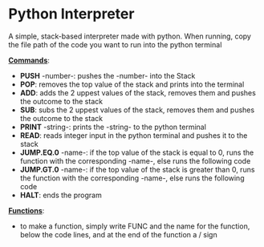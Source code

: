 # Python Interpreter

A simple, stack-based interpreter made with python.
When running, copy the file path of the code you want to run into the python terminal

<ins>**Commands**</ins>:
- **PUSH** -number-: pushes the -number- into the Stack
- **POP**: removes the top value of the stack and prints into the terminal
- **ADD**: adds the 2 uppest values of the stack, removes them and pushes the outcome to the stack
- **SUB**: subs the 2 uppest values of the stack, removes them and pushes the outcome to the stack
- **PRINT** -string-: prints the -string- to the python terminal
- **READ**: reads integer input in the python terminal and pushes it to the stack
- **JUMP.EQ.0** -name-: if the top value of the stack is equal to 0, runs the function with the corresponding -name-, else runs the following code
- **JUMP.GT.0** -name-: if the top value of the stack is greater than 0, runs the function with the corresponding -name-, else runs the following code
- **HALT**: ends the program

<ins>**Functions**</ins>:
- to make a function, simply write FUNC and the name for the function, below the code lines, and at the end of the function a / sign
